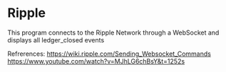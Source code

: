 # Ripple

This program connects to the Ripple Network through a WebSocket and displays all ledger_closed events

Refrerences:
https://wiki.ripple.com/Sending_Websocket_Commands
https://www.youtube.com/watch?v=MJhLG6chBsY&t=1252s
